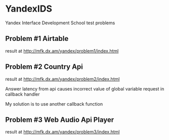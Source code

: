 # YandexIDS
Yandex Interface Development School test problems

<h2> Problem #1 Airtable </h2>
<p> result at <a href="http://mfk.dx.am/yandex/problem1/index.html">http://mfk.dx.am/yandex/problem1/index.html</a> </p>

<h2> Problem #2 Country Api </h2>
<p> result at <a href="http://mfk.dx.am/yandex/problem2/index.html">http://mfk.dx.am/yandex/problem2/index.html</a> </p>
<p> Answer latency from api causes incorrect value of global variable request in callback handler </p>
<p> My solution is to use another callback function </p>

<h2> Problem #3 Web Audio Api Player </h2>
<p> result at <a href="http://mfk.dx.am/yandex/problem3/index.html">http://mfk.dx.am/yandex/problem3/index.html</a> </p>